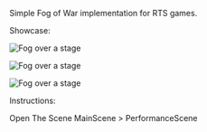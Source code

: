 Simple Fog of War implementation for RTS games.

Showcase:

![](images/fog-texture.png "Fog over a stage")

![](images/fog-texture-scene.png "Fog over a stage")

![](images/render_texture.png "Fog over a stage")

Instructions:

Open The Scene MainScene > PerformanceScene